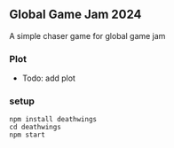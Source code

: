 ## Global Game Jam 2024
A simple chaser game for global game jam

### Plot
- Todo: add plot

### setup
```
npm install deathwings
cd deathwings
npm start
```


